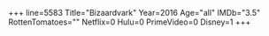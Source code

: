 +++
line=5583
Title="Bizaardvark"
Year=2016
Age="all"
IMDb="3.5"
RottenTomatoes=""
Netflix=0
Hulu=0
PrimeVideo=0
Disney=1
+++

